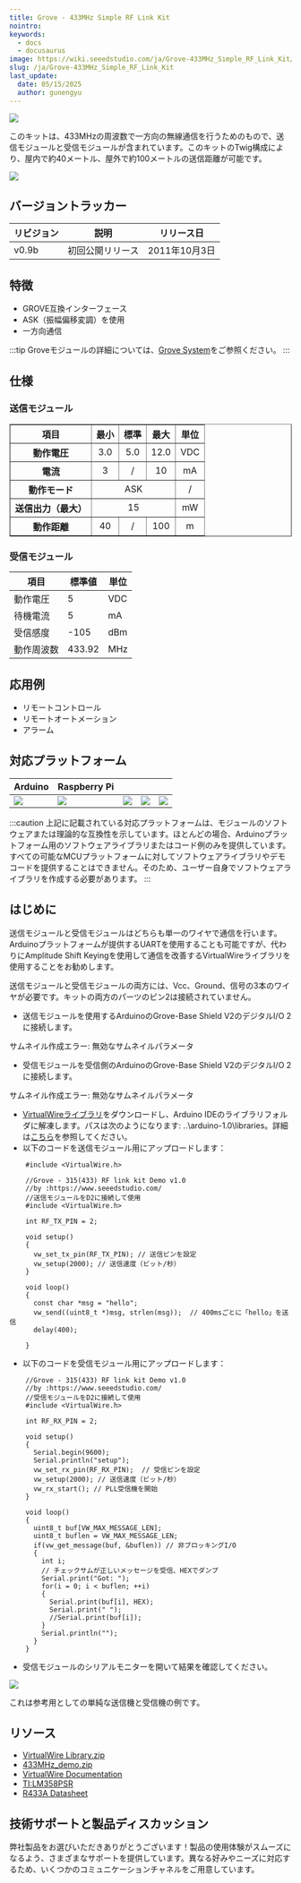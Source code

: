 ```yaml
---
title: Grove - 433MHz Simple RF Link Kit
nointro:
keywords:
  - docs
  - docusaurus
image: https://wiki.seeedstudio.com/ja/Grove-433MHz_Simple_RF_Link_Kit/
slug: /ja/Grove-433MHz_Simple_RF_Link_Kit
last_update:
  date: 05/15/2025
  author: gunengyu
---
```



![](https://files.seeedstudio.com/wiki/Grove-433MHz_Simple_RF_Link_Kit/img/433MHz_Simple_RF.jpg)

このキットは、433MHzの周波数で一方向の無線通信を行うためのもので、送信モジュールと受信モジュールが含まれています。このキットのTwig構成により、屋内で約40メートル、屋外で約100メートルの送信距離が可能です。

[![](https://files.seeedstudio.com/wiki/common/Get_One_Now_Banner.png)](https://www.seeedstudio.com/Grove-433MHz-Simple-RF-link-kit-p-1062.html)

バージョントラッカー
----------------------

| リビジョン | 説明                     | リリース日       |
|------------|--------------------------|------------------|
| v0.9b      | 初回公開リリース         | 2011年10月3日    |

特徴
----

- GROVE互換インターフェース
- ASK（振幅偏移変調）を使用
- 一方向通信

:::tip
    Groveモジュールの詳細については、[Grove System](https://wiki.seeedstudio.com/ja/Grove_System/)をご参照ください。
:::

仕様
----

### 送信モジュール

<table border="1" cellspacing="0" width="80%">
<tr>
<th scope="col">
項目
</th>
<th scope="col">
最小
</th>
<th scope="col">
標準
</th>
<th scope="col">
最大
</th>
<th scope="col">
単位
</th>
</tr>
<tr align="center">
<th scope="row">
動作電圧
</th>
<td>
3.0
</td>
<td>
5.0
</td>
<td>
12.0
</td>
<td>
VDC
</td>
</tr>
<tr align="center">
<th scope="row">
電流
</th>
<td>
3
</td>
<td>
/
</td>
<td>
10
</td>
<td>
mA
</td>
</tr>
<tr align="center">
<th scope="row">
動作モード
</th>
<td colspan="3">
ASK
</td>
<td>
/
</td>
</tr>
<tr align="center">
<th scope="row">
送信出力（最大）
</th>
<td colspan="3">
15
</td>
<td>
mW
</td>
</tr>
<tr align="center">
<th scope="row">
動作距離
</th>
<td>
40
</td>
<td>
/
</td>
<td>
100
</td>
<td>
m
</td>
</tr>
</table>

### 受信モジュール

| 項目                  | 標準値 | 単位 |
|-----------------------|--------|------|
| 動作電圧             | 5      | VDC  |
| 待機電流             | 5      | mA   |
| 受信感度             | -105   | dBm  |
| 動作周波数           | 433.92 | MHz  |

応用例
------

- リモートコントロール
- リモートオートメーション
- アラーム

対応プラットフォーム
-------------------

| Arduino                                                                                             | Raspberry Pi                                                                                             |                                                                                                 |                                                                                                          |                                                                                                    |
|-----------------------------------------------------------------------------------------------------|----------------------------------------------------------------------------------------------------------|-------------------------------------------------------------------------------------------------|---------------------------------------------------------------------------------------------------|----------------------------------------------------------------------------------------------------|
| ![](https://files.seeedstudio.com/wiki/wiki_english/docs/images/arduino_logo.jpg) | ![](https://files.seeedstudio.com/wiki/wiki_english/docs/images/raspberry_pi_logo_n.jpg) | ![](https://files.seeedstudio.com/wiki/wiki_english/docs/images/bbg_logo_n.jpg) | ![](https://files.seeedstudio.com/wiki/wiki_english/docs/images/wio_logo_n.jpg) | ![](https://files.seeedstudio.com/wiki/wiki_english/docs/images/linkit_logo_n.jpg) |

:::caution
    上記に記載されている対応プラットフォームは、モジュールのソフトウェアまたは理論的な互換性を示しています。ほとんどの場合、Arduinoプラットフォーム用のソフトウェアライブラリまたはコード例のみを提供しています。すべての可能なMCUプラットフォームに対してソフトウェアライブラリやデモコードを提供することはできません。そのため、ユーザー自身でソフトウェアライブラリを作成する必要があります。
:::

はじめに
--------

送信モジュールと受信モジュールはどちらも単一のワイヤで通信を行います。Arduinoプラットフォームが提供するUARTを使用することも可能ですが、代わりにAmplitude Shift Keyingを使用して通信を改善するVirtualWireライブラリを使用することをお勧めします。

送信モジュールと受信モジュールの両方には、Vcc、Ground、信号の3本のワイヤが必要です。キットの両方のパーツのピン2は接続されていません。

- 送信モジュールを使用するArduinoのGrove-Base Shield V2のデジタルI/O 2に接続します。

サムネイル作成エラー: 無効なサムネイルパラメータ

- 受信モジュールを受信側のArduinoのGrove-Base Shield V2のデジタルI/O 2に接続します。

サムネイル作成エラー: 無効なサムネイルパラメータ

- [VirtualWireライブラリ](https://files.seeedstudio.com/wiki/Grove-433MHz_Simple_RF_Link_Kit/res/VirtualWire_Library.zip)をダウンロードし、Arduino IDEのライブラリフォルダに解凍します。パスは次のようになります: ..\\arduino-1.0\\libraries。詳細は[こちら](http://www.pjrc.com/teensy/td_libs_VirtualWire.html)を参照してください。
- 以下のコードを送信モジュール用にアップロードします：

```
    #include <VirtualWire.h>

    //Grove - 315(433) RF link kit Demo v1.0
    //by :https://www.seeedstudio.com/
    //送信モジュールをD2に接続して使用
    #include <VirtualWire.h>
     
    int RF_TX_PIN = 2;
     
    void setup()
    {
      vw_set_tx_pin(RF_TX_PIN); // 送信ピンを設定
      vw_setup(2000); // 送信速度（ビット/秒）
    }
     
    void loop()
    {
      const char *msg = "hello";
      vw_send((uint8_t *)msg, strlen(msg));  // 400msごとに「hello」を送信
      delay(400);
     
    }
```

- 以下のコードを受信モジュール用にアップロードします：

```
    //Grove - 315(433) RF link kit Demo v1.0
    //by :https://www.seeedstudio.com/
    //受信モジュールをD2に接続して使用
    #include <VirtualWire.h>
     
    int RF_RX_PIN = 2;
     
    void setup()
    {
      Serial.begin(9600);
      Serial.println("setup");
      vw_set_rx_pin(RF_RX_PIN);  // 受信ピンを設定
      vw_setup(2000); // 送信速度（ビット/秒）
      vw_rx_start(); // PLL受信機を開始
    }
     
    void loop()
    {
      uint8_t buf[VW_MAX_MESSAGE_LEN];
      uint8_t buflen = VW_MAX_MESSAGE_LEN;
      if(vw_get_message(buf, &buflen)) // 非ブロッキングI/O
      {
        int i;
        // チェックサムが正しいメッセージを受信、HEXでダンプ
        Serial.print("Got: ");
        for(i = 0; i < buflen; ++i)
        {
          Serial.print(buf[i], HEX);
          Serial.print(" ");
          //Serial.print(buf[i]);
        }
        Serial.println("");
      }
    }
```

- 受信モジュールのシリアルモニターを開いて結果を確認してください。

![](https://files.seeedstudio.com/wiki/Grove-433MHz_Simple_RF_Link_Kit/img/Receive_Data.jpg)

これは参考用としての単純な送信機と受信機の例です。

リソース
---------

- [VirtualWire Library.zip](https://files.seeedstudio.com/wiki/Grove-433MHz_Simple_RF_Link_Kit/res/VirtualWire_Library.zip)
- [433MHz_demo.zip](https://files.seeedstudio.com/wiki/Grove-433MHz_Simple_RF_Link_Kit/res/315MHz_Demo.zip)
- [VirtualWire Documentation](http://www.open.com.au/mikem/arduino/VirtualWire.pdf)
- [TI:LM358PSR](https://files.seeedstudio.com/wiki/Grove-433MHz_Simple_RF_Link_Kit/res/1110010P1.pdf)
- [R433A Datasheet](https://files.seeedstudio.com/wiki/Grove-433MHz_Simple_RF_Link_Kit/res/ADI;ACTR433A.pdf)

<!-- このMarkdownファイルは https://www.seeedstudio.com/wiki/Grove_-_433MHz_Simple_RF_Link_Kit から作成されました -->

## 技術サポートと製品ディスカッション

弊社製品をお選びいただきありがとうございます！製品の使用体験がスムーズになるよう、さまざまなサポートを提供しています。異なる好みやニーズに対応するため、いくつかのコミュニケーションチャネルをご用意しています。

<div class="button_tech_support_container">
<a href="https://forum.seeedstudio.com/" class="button_forum"></a> 
<a href="https://www.seeedstudio.com/contacts" class="button_email"></a>
</div>

<div class="button_tech_support_container">
<a href="https://discord.gg/eWkprNDMU7" class="button_discord"></a> 
<a href="https://github.com/Seeed-Studio/wiki-documents/discussions/69" class="button_discussion"></a>
</div>